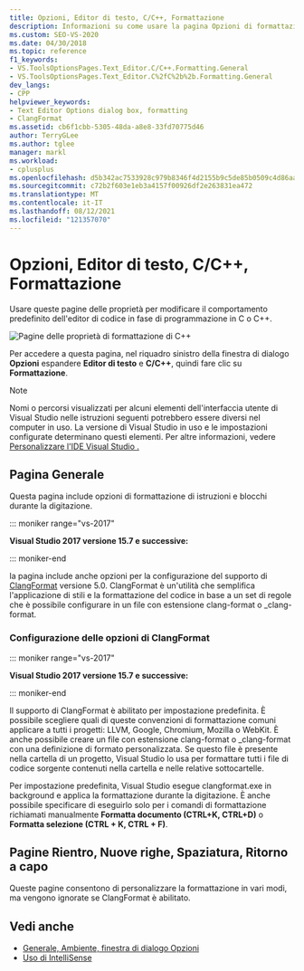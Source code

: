 ```yaml
---
title: Opzioni, Editor di testo, C/C++, Formattazione
description: Informazioni su come usare la pagina Opzioni di formattazione e le relative pagine secondarie per impostare le opzioni per la formattazione del codice nell'editor di codice durante la programmazione in C e C++.
ms.custom: SEO-VS-2020
ms.date: 04/30/2018
ms.topic: reference
f1_keywords:
- VS.ToolsOptionsPages.Text_Editor.C/C++.Formatting.General
- VS.ToolsOptionsPages.Text_Editor.C%2fC%2b%2b.Formatting.General
dev_langs:
- CPP
helpviewer_keywords:
- Text Editor Options dialog box, formatting
- ClangFormat
ms.assetid: cb6f1cbb-5305-48da-a8e8-33fd70775d46
author: TerryGLee
ms.author: tglee
manager: markl
ms.workload:
- cplusplus
ms.openlocfilehash: d5b342ac7533928c979b8346f4d2155b9c5de85b0509c4d86aa5261dae5bb338
ms.sourcegitcommit: c72b2f603e1eb3a4157f00926df2e263831ea472
ms.translationtype: MT
ms.contentlocale: it-IT
ms.lasthandoff: 08/12/2021
ms.locfileid: "121357070"
---
```

# <a name="options-text-editor-cc-formatting"></a>Opzioni, Editor di testo, C/C++, Formattazione

Usare queste pagine delle proprietà per modificare il comportamento predefinito dell'editor di codice in fase di programmazione in C o C++.

![Pagine delle proprietà di formattazione di C++](media/cpp-formatting.png)

Per accedere a questa pagina, nel riquadro sinistro della finestra di dialogo **Opzioni** espandere **Editor di testo** e **C/C++**, quindi fare clic su **Formattazione**.

> [!NOTE]
> Nomi o percorsi visualizzati per alcuni elementi dell'interfaccia utente di Visual Studio nelle istruzioni seguenti potrebbero essere diversi nel computer in uso. La versione di Visual Studio in uso e le impostazioni configurate determinano questi elementi. Per altre informazioni, vedere [Personalizzare l'IDE Visual Studio .](../../ide/personalizing-the-visual-studio-ide.md)

## <a name="general-page"></a>Pagina Generale

Questa pagina include opzioni di formattazione di istruzioni e blocchi durante la digitazione.

::: moniker range="vs-2017"

**Visual Studio 2017 versione 15.7 e successive:**

::: moniker-end

la pagina include anche opzioni per la configurazione del supporto di [ClangFormat](https://clang.llvm.org/docs/ClangFormat.html) versione 5.0. ClangFormat è un'utilità che semplifica l'applicazione di stili e la formattazione del codice in base a un set di regole che è possibile configurare in un file con estensione clang-format o _clang-format.

### <a name="configuring-clangformat-options"></a>Configurazione delle opzioni di ClangFormat

::: moniker range="vs-2017"

**Visual Studio 2017 versione 15.7 e successive:**

::: moniker-end

Il supporto di ClangFormat è abilitato per impostazione predefinita. È possibile scegliere quali di queste convenzioni di formattazione comuni applicare a tutti i progetti: LLVM, Google, Chromium, Mozilla o WebKit. È anche possibile creare un file con estensione clang-format o _clang-format con una definizione di formato personalizzata. Se questo file è presente nella cartella di un progetto, Visual Studio lo usa per formattare tutti i file di codice sorgente contenuti nella cartella e nelle relative sottocartelle.

Per impostazione predefinita, Visual Studio esegue clangformat.exe in background e applica la formattazione durante la digitazione. È anche possibile specificare di eseguirlo solo per i comandi di formattazione richiamati manualmente **Formatta documento (CTRL+K, CTRL+D)** o **Formatta selezione (CTRL + K, CTRL + F)**.

## <a name="indentation-new-lines-spacing-wrapping-pages"></a>Pagine Rientro, Nuove righe, Spaziatura, Ritorno a capo

Queste pagine consentono di personalizzare la formattazione in vari modi, ma vengono ignorate se ClangFormat è abilitato.

## <a name="see-also"></a>Vedi anche

- [Generale, Ambiente, finestra di dialogo Opzioni](../../ide/reference/general-environment-options-dialog-box.md)
- [Uso di IntelliSense](../../ide/using-intellisense.md)
